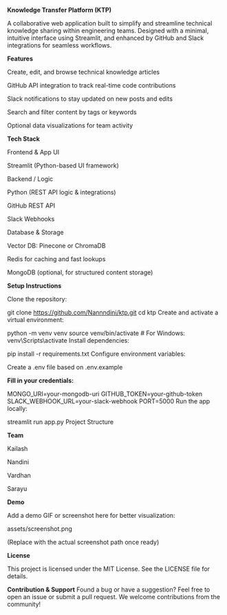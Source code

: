 **Knowledge Transfer Platform (KTP)**

A collaborative web application built to simplify and streamline technical knowledge sharing within engineering teams. Designed with a minimal, intuitive interface using Streamlit, and enhanced by GitHub and Slack integrations for seamless workflows.

**Features**

Create, edit, and browse technical knowledge articles

GitHub API integration to track real-time code contributions

Slack notifications to stay updated on new posts and edits

Search and filter content by tags or keywords

Optional data visualizations for team activity

**Tech Stack**

Frontend & App UI

Streamlit (Python-based UI framework)

Backend / Logic

Python (REST API logic & integrations)

GitHub REST API

Slack Webhooks

Database & Storage

Vector DB: Pinecone or ChromaDB

Redis for caching and fast lookups

MongoDB (optional, for structured content storage)

**Setup Instructions**

Clone the repository:

git clone https://github.com/Nannndini/ktp.git
cd ktp
Create and activate a virtual environment:

python -m venv venv
source venv/bin/activate  # For Windows: venv\Scripts\activate
Install dependencies:

pip install -r requirements.txt
Configure environment variables:

Create a .env file based on .env.example

**Fill in your credentials:**


MONGO_URI=your-mongodb-uri
GITHUB_TOKEN=your-github-token
SLACK_WEBHOOK_URL=your-slack-webhook
PORT=5000
Run the app locally:

streamlit run app.py
Project Structure

**Team**

Kailash 

Nandini  

Vardhan  

Sarayu 

**Demo**

Add a demo GIF or screenshot here for better visualization:

assets/screenshot.png

(Replace with the actual screenshot path once ready)

**License**

This project is licensed under the MIT License. See the LICENSE file for details.

**Contribution & Support**
Found a bug or have a suggestion?
Feel free to open an issue or submit a pull request.
We welcome contributions from the community!

